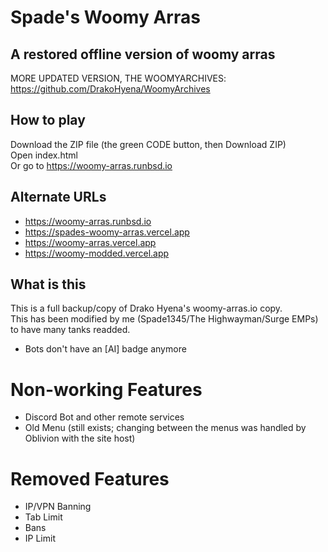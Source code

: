 # Spade's Woomy Arras  
## A restored offline version of woomy arras
MORE UPDATED VERSION, THE WOOMYARCHIVES: https://github.com/DrakoHyena/WoomyArchives

## How to play
Download the ZIP file (the green CODE button, then Download ZIP)  
Open index.html  
Or go to https://woomy-arras.runbsd.io

## Alternate URLs
- https://woomy-arras.runbsd.io
- https://spades-woomy-arras.vercel.app
- https://woomy-arras.vercel.app
- https://woomy-modded.vercel.app

## What is this
This is a full backup/copy of Drako Hyena's woomy-arras.io copy.  
This has been modified by me (Spade1345/The Highwayman/Surge EMPs) to have many tanks readded.  
- Bots don't have an [AI] badge anymore

# Non-working Features
- Discord Bot and other remote services
- Old Menu (still exists; changing between the menus was handled by Oblivion with the site host)

# Removed Features
- IP/VPN Banning
- Tab Limit
- Bans
- IP Limit
